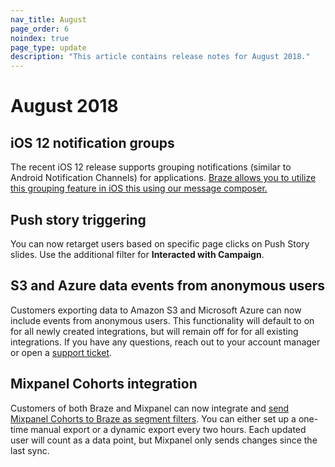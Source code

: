 ```yaml
---
nav_title: August
page_order: 6
noindex: true
page_type: update
description: "This article contains release notes for August 2018."
---
```

# August 2018

## iOS 12 notification groups

The recent iOS 12 release supports grouping notifications (similar to Android Notification Channels) for applications. [Braze allows you to utilize this grouping feature in iOS this using our message composer.]({{site.baseurl}}/user_guide/message_building_by_channel/push/creating_a_push_message/#notification-groups)

## Push story triggering

You can now retarget users based on specific page clicks on Push Story slides. Use the additional filter for **Interacted with Campaign**.

## S3 and Azure data events from anonymous users

Customers exporting data to Amazon S3 and Microsoft Azure can now include events from anonymous users. This functionality will default to on for all newly created integrations, but will remain off for for all existing integrations. If you have any questions, reach out to your account manager or open a [support ticket][support].

## Mixpanel Cohorts integration

Customers of both Braze and Mixpanel can now integrate and [send Mixpanel Cohorts to Braze as segment filters]({{site.baseurl}}/partners/insights/behavioral_analytics/mixpanel_for_currents/#mixpanel-cohort-import). You can either set up a one-time manual export or a dynamic export every two hours. Each updated user will count as a data point, but Mixpanel only sends changes since the last sync.

[support]: {{site.baseurl}}/braze_support/